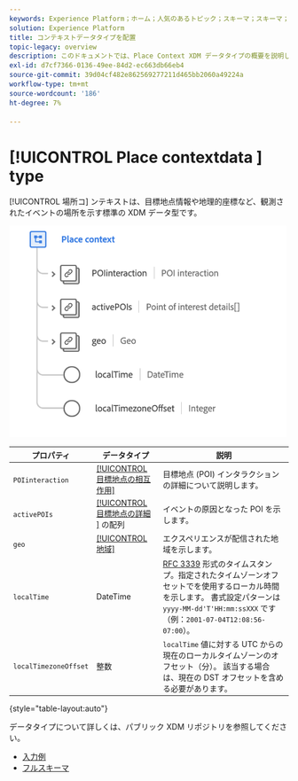 ```yaml
---
keywords: Experience Platform；ホーム；人気のあるトピック；スキーマ；スキーマ；XDM；フィールド；スキーマ；スキーマ；場所コンテキスト；placeContext；データ型；データ型；
solution: Experience Platform
title: コンテキストデータタイプを配置
topic-legacy: overview
description: このドキュメントでは、Place Context XDM データタイプの概要を説明します。
exl-id: d7cf7366-0136-49ee-84d2-ec663db66eb4
source-git-commit: 39d04cf482e862569277211d465bb2060a49224a
workflow-type: tm+mt
source-wordcount: '186'
ht-degree: 7%

---
```


# [!UICONTROL Place contextdata ] type

[!UICONTROL 場所コ] ンテキストは、目標地点情報や地理的座標など、観測されたイベントの場所を示す標準の XDM データ型です。

<img src="../images/data-types/place-context.png" width="500" /><br />

| プロパティ | データタイプ | 説明 |
| --- | --- | --- |
| `POIinteraction` | [[!UICONTROL 目標地点の相互作用]](./poi-interaction.md) | 目標地点 (POI) インタラクションの詳細について説明します。 |
| `activePOIs` | [[!UICONTROL  目標地点の詳細 ]](./poi-details.md) の配列 | イベントの原因となった POI を示します。 |
| `geo` | [[!UICONTROL 地域]](./geo.md) | エクスペリエンスが配信された地域を示します。 |
| `localTime` | DateTime | [RFC 3339](https://tools.ietf.org/html/rfc3339) 形式のタイムスタンプ。指定されたタイムゾーンオフセットでを使用するローカル時間を示します。 書式設定パターンは `yyyy-MM-dd'T'HH:mm:ssXXX` です（例：`2001-07-04T12:08:56-07:00`）。 |
| `localTimezoneOffset` | 整数 | `localTime` 値に対する UTC からの現在のローカルタイムゾーンのオフセット（分）。 該当する場合は、現在の DST オフセットを含める必要があります。 |

{style=&quot;table-layout:auto&quot;}

データタイプについて詳しくは、パブリック XDM リポジトリを参照してください。

* [入力例](https://github.com/adobe/xdm/blob/master/components/datatypes/placecontext.example.1.json)
* [フルスキーマ](https://github.com/adobe/xdm/blob/master/components/datatypes/placecontext.schema.json)
